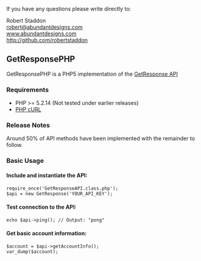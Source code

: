 If you have any questions please write directly to: 

Robert Staddon<br />
robert@abundantdesigns.com<br />
www.abundantdesigns.com<br />
http://github.com/robertstaddon



## GetResponsePHP

GetResponsePHP is a PHP5 implementation of the [GetResponse API][]

### Requirements

* PHP >= 5.2.14 (Not tested under earlier releases)
* [PHP cURL]

### Release Notes

Around 50% of API methods have been implemented with the remainder to follow.

### Basic Usage

#### Include and instantiate the API:

	require_once('GetResponseAPI.class.php');
	$api = new GetResponse('YOUR_API_KEY');

#### Test connection to the API:

	echo $api->ping(); // Output: "pong"
	
#### Get basic account information:

	$account = $api->getAccountInfo();
	var_dump($account);

[PHP cURL]: http://php.net/manual/en/book.curl.php
[GetResponse API]: http://dev.getresponse.com/api-doc/
